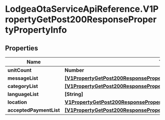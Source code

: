 # LodgeaOtaServiceApiReference.V1PropertyGetPost200ResponsePropertyPropertyInfo

## Properties

Name | Type | Description | Notes
------------ | ------------- | ------------- | -------------
**unitCount** | **Number** |  | [optional] 
**messageList** | [**[V1PropertyGetPost200ResponsePropertyPropertyInfoMessageListInner]**](V1PropertyGetPost200ResponsePropertyPropertyInfoMessageListInner.md) |  | [optional] 
**categoryList** | [**[V1PropertyGetPost200ResponsePropertyPropertyInfoCategoryListInner]**](V1PropertyGetPost200ResponsePropertyPropertyInfoCategoryListInner.md) |  | [optional] 
**languageList** | **[String]** |  | [optional] 
**location** | [**V1PropertyGetPost200ResponsePropertyPropertyInfoLocation**](V1PropertyGetPost200ResponsePropertyPropertyInfoLocation.md) |  | [optional] 
**acceptedPaymentList** | [**[V1PropertyGetPost200ResponsePropertyPropertyInfoAcceptedPaymentListInner]**](V1PropertyGetPost200ResponsePropertyPropertyInfoAcceptedPaymentListInner.md) |  | [optional] 


